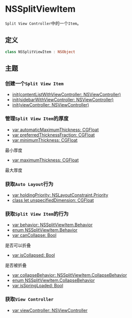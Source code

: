 # NSSplitViewItem

`Split View Controller`中的一个`Item`。

## 定义

```swift
class NSSplitViewItem : NSObject
```

## 主题

### 创建一个`Split View Item`

* [init(contentListWithViewController: NSViewController)]()
* [init(sidebarWithViewController: NSViewController)]()
* [init(viewController: NSViewController)]()

### 管理`Split View Item`的厚度

* [var automaticMaximumThickness: CGFloat]()
* [var preferredThicknessFraction: CGFloat]()
* [var minimumThickness: CGFloat]()

最小厚度

* [var maximumThickness: CGFloat]()

最大厚度

### 获取`Auto Layout`行为

* [var holdingPriority: NSLayoutConstraint.Priority]()
* [class let unspecifiedDimension: CGFloat]()

### 获取`Split View Item`的行为

* [var behavior: NSSplitViewItem.Behavior]()
* [enum NSSplitViewItem.Behavior]()
* [var canCollapse: Bool]()

是否可以折叠

* [var isCollapsed: Bool]()

是否被折叠

* [var collapseBehavior: NSSplitViewItem.CollapseBehavior]()
* [enum NSSplitViewItem.CollapseBehavior]()
* [var isSpringLoaded: Bool]()

### 获取`View Controller`

* [var viewController: NSViewController]()